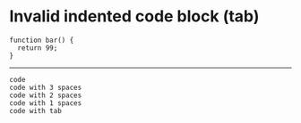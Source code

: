 # Invalid indented code block (tab)

	function bar() {
	  return 99;
	}

---

    code
   	code with 3 spaces
  	code with 2 spaces
 	code with 1 spaces
	code with tab

